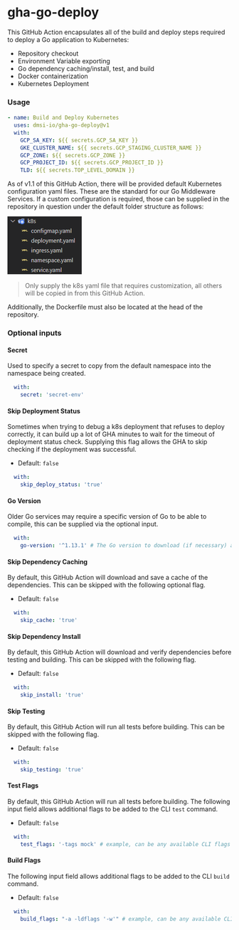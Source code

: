 # gha-go-deploy

This GitHub Action encapsulates all of the build and deploy steps required to deploy a Go application to Kubernetes:

- Repository checkout
- Environment Variable exporting
- Go dependency caching/install, test, and build
- Docker containerization
- Kubernetes Deployment

### Usage

```yaml
- name: Build and Deploy Kubernetes
  uses: dmsi-io/gha-go-deploy@v1
  with: 
    GCP_SA_KEY: ${{ secrets.GCP_SA_KEY }}
    GKE_CLUSTER_NAME: ${{ secrets.GCP_STAGING_CLUSTER_NAME }}
    GCP_ZONE: ${{ secrets.GCP_ZONE }}
    GCP_PROJECT_ID: ${{ secrets.GCP_PROJECT_ID }}
    TLD: ${{ secrets.TOP_LEVEL_DOMAIN }}
```

As of v1.1 of this GitHub Action, there will be provided default Kubernetes configuration yaml files. These are the standard for our Go Middleware Services. If a custom configuration is required, those can be supplied in the repository in question under the default folder structure as follows:

![Kubernetes Directory](/assets/k8s_directory.png)

> Only supply the k8s yaml file that requires customization, all others will be copied in from this GitHub Action.

Additionally, the Dockerfile must also be located at the head of the repository.

### Optional inputs

#### Secret
 
Used to specify a secret to copy from the default namespace into the namespace being created.

```yaml
  with:
    secret: 'secret-env'
```

#### Skip Deployment Status

Sometimes when trying to debug a k8s deployment that refuses to deploy correctly, it can build up a lot of GHA minutes to wait for the timeout of deployment status check. Supplying this flag allows the GHA to skip checking if the deployment was successful.

- Default: `false`

```yaml
  with:
    skip_deploy_status: 'true'
```

#### Go Version

Older Go services may require a specific version of Go to be able to compile, this can be supplied via the optional input.

```yaml
  with:
    go-version: '^1.13.1' # The Go version to download (if necessary) and use.
```

#### Skip Dependency Caching

By default, this GitHub Action will download and save a cache of the dependencies. This can be skipped with the following optional flag.

- Default: `false`

```yaml
  with:
    skip_cache: 'true'
```

#### Skip Dependency Install

By default, this GitHub Action will download and verify dependencies before testing and building. This can be skipped with the following flag.

- Default: `false`

```yaml
  with:
    skip_install: 'true'
```

#### Skip Testing

By default, this GitHub Action will run all tests before building. This can be skipped with the following flag.

- Default: `false`

```yaml
  with:
    skip_testing: 'true'
```

#### Test Flags

By default, this GitHub Action will run all tests before building. The following input field allows additional flags to be added to the CLI `test` command.

- Default: `false`

```yaml
  with:
    test_flags: '-tags mock' # example, can be any available CLI flags
```

#### Build Flags

The following input field allows additional flags to be added to the CLI `build` command.

- Default: `false`

```yaml
  with:
    build_flags: "-a -ldflags '-w'" # example, can be any available CLI flags
```